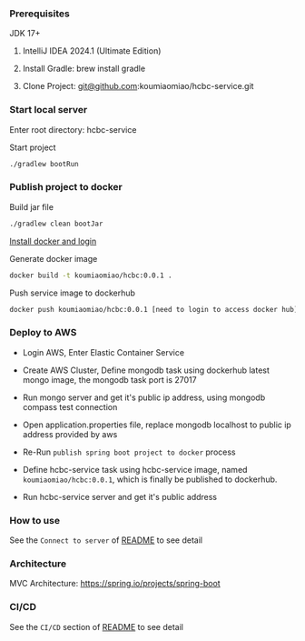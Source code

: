 ### Prerequisites

JDK 17+

1. IntelliJ IDEA 2024.1 (Ultimate Edition)

2. Install Gradle: brew install gradle

3. Clone Project: git@github.com:koumiaomiao/hcbc-service.git

### Start local server

Enter root directory: hcbc-service

Start project

``````bash
./gradlew bootRun
``````

### Publish project to docker

Build jar file

``````bash
./gradlew clean bootJar
``````

[Install docker and login](https://formulae.brew.sh/formula/docker)

Generate docker image

``````bash
docker build -t koumiaomiao/hcbc:0.0.1 .
``````

Push service image to dockerhub

``````bash
docker push koumiaomiao/hcbc:0.0.1 [need to login to access docker hub]
``````

### Deploy to AWS

- Login AWS, Enter Elastic Container Service

- Create AWS Cluster, Define mongodb task using dockerhub latest mongo image, the mongodb task port is 27017
-  Run mongo server and get it's public ip address, using mongodb compass test connection
- Open application.properties file, replace mongodb localhost to public ip address provided by aws
- Re-Run `publish spring boot project to docker` process
- Define hcbc-service task using hcbc-service image, named `koumiaomiao/hcbc:0.0.1`, which is finally be published to dockerhub.
- Run hcbc-service server and get it's public address

### How to use 

See the `Connect to server` of [README](https://github.com/koumiaomiao/android-hcbc) to see detail


### Architecture

MVC Architecture: https://spring.io/projects/spring-boot

### CI/CD

See the `CI/CD` section of [README](https://github.com/koumiaomiao/android-hcbc) to see detail